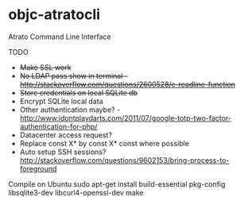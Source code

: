 objc-atratocli
==============

Atrato Command Line Interface

TODO
- ~~Make SSL work~~
- ~~No LDAP pass show in terminal - http://stackoverflow.com/questions/2600528/c-readline-function~~
- ~~Store credentials on local SQLite db~~
- Encrypt SQLite local data
- Other authentication maybe? - http://www.idontplaydarts.com/2011/07/google-totp-two-factor-authentication-for-php/
- Datacenter access request?
- Replace const X* by const X* const where possible
- Auto setup SSH sessions? http://stackoverflow.com/questions/9602153/bring-process-to-foreground

Compile on Ubuntu
sudo apt-get install build-essential pkg-config libsqlite3-dev libcurl4-openssl-dev
make
